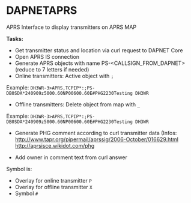 # DAPNETAPRS
APRS Interface to display transmitters on APRS MAP

__Tasks:__
* Get transmitter status and location via curl request to DAPNET Core
* Open APRS IS connection
* Generate APRS objects with name PS-<CALLSIGN_FROM_DAPNET> (reduce to 7 letters if needed)
* Online transmitters: Active object with ``;``

Example: ``DH3WR-3>APRS,TCPIP*:;PS-DB0SDA*240909z5000.60NP00600.60E#PHG2230Testing DH3WR``
* Offline transmitters: Delete object from map with ``_``

Example: ``DH3WR-3>APRS,TCPIP*:;PS-DB0SDA*240909z5000.60NP00600.60E#PHG2230Testing DH3WR``

* Generate PHG comment according to curl transmitter data (Infos: http://www.tapr.org/pipermail/aprssig/2006-October/016629.html http://aprsisce.wikidot.com/phg

* Add owner in comment text from curl answer

Symbol is:
* Overlay for online transmitter ``P``
* Overlay for offline transmitter ``X``
* Symbol ``#``
